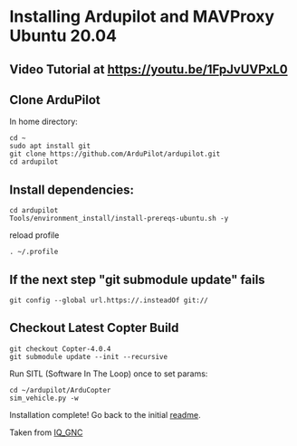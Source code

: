 # Installing Ardupilot and MAVProxy Ubuntu 20.04

## Video Tutorial at https://youtu.be/1FpJvUVPxL0

## Clone ArduPilot

In home directory:
```
cd ~
sudo apt install git
git clone https://github.com/ArduPilot/ardupilot.git
cd ardupilot
```

## Install dependencies:
```
cd ardupilot
Tools/environment_install/install-prereqs-ubuntu.sh -y
```

reload profile
```
. ~/.profile
```
## If the next step "git submodule update" fails
```
git config --global url.https://.insteadOf git://
```

## Checkout Latest Copter Build
```
git checkout Copter-4.0.4
git submodule update --init --recursive
```

Run SITL (Software In The Loop) once to set params:
```
cd ~/ardupilot/ArduCopter
sim_vehicle.py -w
```

Installation complete! Go back to the initial [readme](https://github.com/allanwzhang/python-gazebo).  

Taken from [IQ_GNC](https://github.com/Intelligent-Quads/iq_tutorials/edit/master/docs/Installing_Ardupilot_20_04.md)

